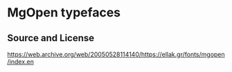 # MgOpen typefaces

## Source and License
https://web.archive.org/web/20050528114140/https://ellak.gr/fonts/mgopen/index.en
